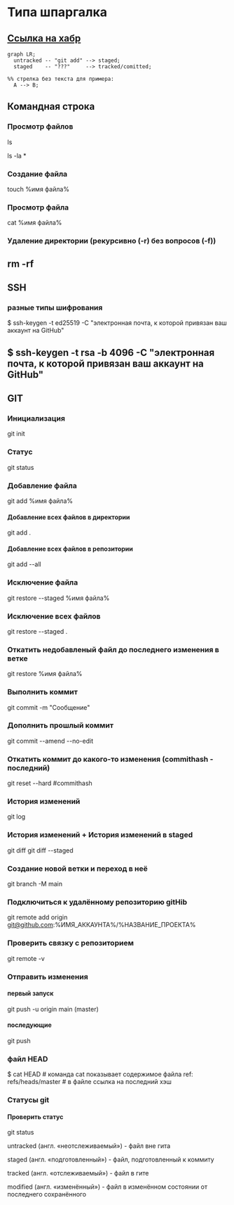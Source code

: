 # Типа шпаргалка
[Ссылка на хабр](https://habr.com/ru/companies/ruvds/articles/599929/)
----

```mermaid
graph LR;
  untracked -- "git add" --> staged;
  staged    -- "???"     --> tracked/comitted;

%% стрелка без текста для примера: 
  A --> B;
``` 

## Командная строка
### Просмотр файлов
ls

ls -la *

### Создание файла
touch %имя файла%

### Просмотр файла
cat  %имя файла%

### Удаление директории (рекурсивно (-r) без вопросов (-f))
rm -rf
----
## SSH 
### разные типы шифрования
$ ssh-keygen -t ed25519 -C "электронная почта, к которой привязан ваш аккаунт на GitHub" 

$ ssh-keygen -t rsa -b 4096 -C "электронная почта, к которой привязан ваш аккаунт на GitHub" 
----
## GIT
### Инициализация
git init

### Статус
git status

### Добавление файла
git add %имя файла%
#### Добавление всех файлов в директории
git add .
#### Добавление всех файлов в репозитории
git add --all

### Исключение файла
git restore --staged %имя файла%
### Исключение всех файлов
git restore --staged .

### Откатить недобавленый файл до последнего изменения в ветке
git restore %имя файла%

### Выполнить коммит
git commit -m "Сообщение"

### Дополнить прошлый коммит 
git commit --amend --no-edit

### Откатить коммит до какого-то изменения (commithash - последний)
git reset --hard #commithash

### История изменений
git log

### История изменений + История изменений в staged
git diff
git diff --staged

### Создание новой ветки и переход в неё
git branch -M main

### Подключиться к удалённому репозиторию gitHib
git remote add origin git@github.com:%ИМЯ_АККАУНТА%/%НАЗВАНИЕ_ПРОЕКТА%

### Проверить связку с репозиторием
git remote -v

### Отправить изменения
#### первый запуск
git push -u origin main (master)
#### последующие
git push

### файл HEAD
$ cat HEAD # команда cat показывает содержимое файла
ref: refs/heads/master # в файле ссылка на последний хэш

### Статусы git
#### Проверить статус
git status

untracked (англ. «неотслеживаемый») - файл вне гита

staged (англ. «подготовленный») - файл, подготовленный к коммиту

tracked (англ. «отслеживаемый») - файл в гите

modified (англ. «изменённый») - файл в изменённом состоянии от последнего сохранённого

